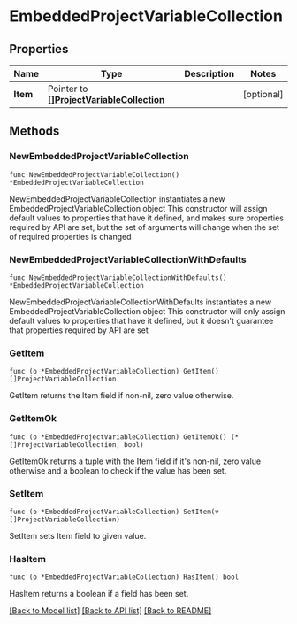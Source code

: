 # EmbeddedProjectVariableCollection

## Properties

Name | Type | Description | Notes
------------ | ------------- | ------------- | -------------
**Item** | Pointer to [**[]ProjectVariableCollection**](ProjectVariableCollection.md) |  | [optional] 

## Methods

### NewEmbeddedProjectVariableCollection

`func NewEmbeddedProjectVariableCollection() *EmbeddedProjectVariableCollection`

NewEmbeddedProjectVariableCollection instantiates a new EmbeddedProjectVariableCollection object
This constructor will assign default values to properties that have it defined,
and makes sure properties required by API are set, but the set of arguments
will change when the set of required properties is changed

### NewEmbeddedProjectVariableCollectionWithDefaults

`func NewEmbeddedProjectVariableCollectionWithDefaults() *EmbeddedProjectVariableCollection`

NewEmbeddedProjectVariableCollectionWithDefaults instantiates a new EmbeddedProjectVariableCollection object
This constructor will only assign default values to properties that have it defined,
but it doesn't guarantee that properties required by API are set

### GetItem

`func (o *EmbeddedProjectVariableCollection) GetItem() []ProjectVariableCollection`

GetItem returns the Item field if non-nil, zero value otherwise.

### GetItemOk

`func (o *EmbeddedProjectVariableCollection) GetItemOk() (*[]ProjectVariableCollection, bool)`

GetItemOk returns a tuple with the Item field if it's non-nil, zero value otherwise
and a boolean to check if the value has been set.

### SetItem

`func (o *EmbeddedProjectVariableCollection) SetItem(v []ProjectVariableCollection)`

SetItem sets Item field to given value.

### HasItem

`func (o *EmbeddedProjectVariableCollection) HasItem() bool`

HasItem returns a boolean if a field has been set.


[[Back to Model list]](../README.md#documentation-for-models) [[Back to API list]](../README.md#documentation-for-api-endpoints) [[Back to README]](../README.md)


